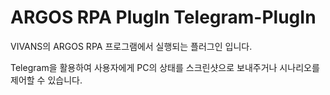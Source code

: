 # ARGOS RPA PlugIn Telegram-PlugIn

VIVANS의 ARGOS RPA 프로그램에서 실행되는 플러그인 입니다.

Telegram을 활용하여 사용자에게 PC의 상태를 스크린샷으로 보내주거나 시나리오를 제어할 수 있습니다.

